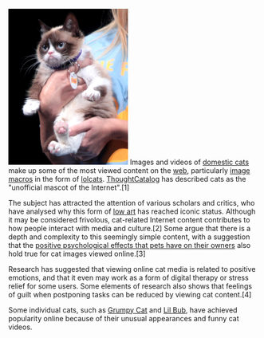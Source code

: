<img src="images/Grumpy_Cat_by_Gage_Skidmore.jpg"
title="Grumpy Cat, a pet made famous through an image macro, on stage at VidCon 2014"
width="240"
alt="Grumpy Cat, a pet made famous through an image macro, on stage at VidCon 2014" />
Images and videos of [domestic cats](Cat "wikilink") make up some of the
most viewed content on the [web](World_Wide_Web "wikilink"),
particularly [image macros](image_macro "wikilink") in the form of
[lolcats](lolcat "wikilink").
[ThoughtCatalog](Thought_Catalog "wikilink") has described cats as the
"unofficial mascot of the Internet".[1]

The subject has attracted the attention of various scholars and critics,
who have analysed why this form of [low art](low_culture "wikilink") has
reached iconic status. Although it may be considered frivolous,
cat-related Internet content contributes to how people interact with
media and culture.[2] Some argue that there is a depth and complexity to
this seemingly simple content, with a suggestion that the [positive
psychological effects that pets have on their
owners](Animal-assisted_therapy "wikilink") also hold true for cat
images viewed online.[3]

Research has suggested that viewing online cat media is related to
positive emotions, and that it even may work as a form of digital
therapy or stress relief for some users. Some elements of research also
shows that feelings of guilt when postponing tasks can be reduced by
viewing cat content.[4]

Some individual cats, such as [Grumpy Cat](Grumpy_Cat "wikilink") and
[Lil Bub](Lil_Bub "wikilink"), have achieved popularity online because
of their unusual appearances and funny cat videos.
